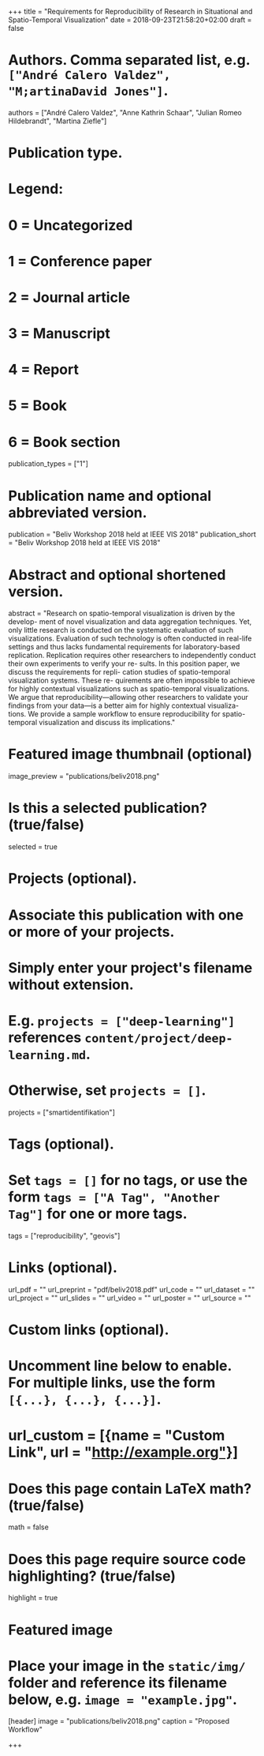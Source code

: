 +++
title = "Requirements for Reproducibility of Research in Situational and Spatio-Temporal Visualization"
date = 2018-09-23T21:58:20+02:00
draft = false

# Authors. Comma separated list, e.g. `["André Calero Valdez", "M;artinaDavid Jones"]`.
authors = ["André Calero Valdez", "Anne Kathrin Schaar", "Julian Romeo Hildebrandt", "Martina Ziefle"]

# Publication type.
# Legend:
# 0 = Uncategorized
# 1 = Conference paper
# 2 = Journal article
# 3 = Manuscript
# 4 = Report
# 5 = Book
# 6 = Book section
publication_types = ["1"]

# Publication name and optional abbreviated version.
publication = "Beliv Workshop 2018 held at IEEE VIS 2018"
publication_short = "Beliv Workshop 2018 held at IEEE VIS 2018"

# Abstract and optional shortened version.
abstract = "Research on spatio-temporal visualization is driven by the develop- ment of novel visualization and data aggregation techniques. Yet, only little research is conducted on the systematic evaluation of such visualizations. Evaluation of such technology is often conducted in real-life settings and thus lacks fundamental requirements for laboratory-based replication. Replication requires other researchers to independently conduct their own experiments to verify your re- sults. In this position paper, we discuss the requirements for repli- cation studies of spatio-temporal visualization systems. These re- quirements are often impossible to achieve for highly contextual visualizations such as spatio-temporal visualizations. We argue that reproducibility—allowing other researchers to validate your findings from your data—is a better aim for highly contextual visualiza- tions. We provide a sample workflow to ensure reproducibility for spatio-temporal visualization and discuss its implications."

# Featured image thumbnail (optional)
image_preview = "publications/beliv2018.png"

# Is this a selected publication? (true/false)
selected = true

# Projects (optional).
#   Associate this publication with one or more of your projects.
#   Simply enter your project's filename without extension.
#   E.g. `projects = ["deep-learning"]` references `content/project/deep-learning.md`.
#   Otherwise, set `projects = []`.
projects = ["smartidentifikation"]

# Tags (optional).
#   Set `tags = []` for no tags, or use the form `tags = ["A Tag", "Another Tag"]` for one or more tags.
tags = ["reproducibility", "geovis"]

# Links (optional).
url_pdf = ""
url_preprint = "pdf/beliv2018.pdf"
url_code = ""
url_dataset = ""
url_project = ""
url_slides = ""
url_video = ""
url_poster = ""
url_source = ""

# Custom links (optional).
#   Uncomment line below to enable. For multiple links, use the form `[{...}, {...}, {...}]`.
# url_custom = [{name = "Custom Link", url = "http://example.org"}]

# Does this page contain LaTeX math? (true/false)
math = false

# Does this page require source code highlighting? (true/false)
highlight = true

# Featured image
# Place your image in the `static/img/` folder and reference its filename below, e.g. `image = "example.jpg"`.
[header]
image = "publications/beliv2018.png"
caption = "Proposed Workflow"

+++
